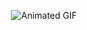 
<p align="center">
  <img src="https://github.com/shannale/Shaphora/blob/main/pinkbow.gif" alt="Animated GIF">
</p>
<p align="center> SHAPHORA </p>
  
<br/> 

This README would normally document whatever steps are necessary to get the
application up and running.

Things you may want to cover:

* Ruby version

* System dependencies

* Configuration

* Database creation

* Database initialization

* How to run the test suite

* Services (job queues, cache servers, search engines, etc.)

* Deployment instructions

* ...

